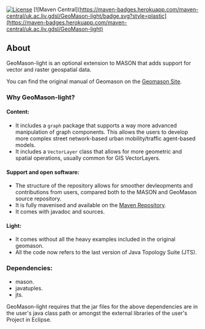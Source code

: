 
[![License](https://img.shields.io/badge/License-GPLv3-blue.svg)](https://www.gnu.org/licenses/gpl-3.0.en.html)
[![Maven Central](https://maven-badges.herokuapp.com/maven-central/uk.ac.liv.gdsl/GeoMason-light/badge.svg?style=plastic](https://maven-badges.herokuapp.com/maven-central/uk.ac.liv.gdsl/GeoMason-light)

## About
GeoMason-light is an optional extension to MASON that adds support for vector and raster geospatial data.

You can find the original manual of Geomason on the [Geomason Site](https://cs.gmu.edu/~eclab/projects/mason/extensions/geomason/).

### Why GeoMason-light?
#### Content:
* It includes a `graph` package that supports a way more advanced manipulation of graph components. This allows the users to develop more complex street network-based urban mobility/traffic agent-based models.
* It includes a `VectorLayer` class that allows for more geometric and spatial operations, usually common for GIS VectorLayers.

#### Support and open software:
* The structure of the repository allows for smoother devleopments and contributions from users, compared both to the MASON and GeoMason source repository.
* It is fully mavenised and available on the [Maven Repository](https://mvnrepository.com).
* It comes with javadoc and sources.

#### Light:
* It comes without all the heavy examples included in the original geomason.
* All the code now refers to the last version of Java Topology Suite (JTS).

### Dependencies:
* mason.
* javatuples.
* jts.

GeoMason-light requires that the jar files for the above dependencies are in the user's java class path or amongst the external libraries of the user's Project in Eclipse.
